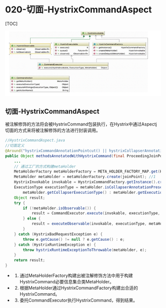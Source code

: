 # 020-切面-HystrixCommandAspect

[TOC]

![image-20210225162929119](../../../../assets/image-20210225162929119.png)

## 切面-HystrixCommandAspect

被注解修饰的方法将会被HystrixCommand包装执行，在Hystrix中通过Aspectj切面的方式来将被注解修饰的方法进行封装调用。

```java
//HystrixCommandAspect.java
//切面定义
@Around("hystrixCommandAnnotationPointcut() || hystrixCollapserAnnotationPointcut()")
public Object methodsAnnotatedWithHystrixCommand(final ProceedingJoinPoint joinPoint) throws Throwable {
    ...
    // 通过工厂的方式构建metaHolder
    MetaHolderFactory metaHolderFactory = META_HOLDER_FACTORY_MAP.get(HystrixPointcutType.of(method));
    MetaHolder metaHolder = metaHolderFactory.create(joinPoint); //1
    HystrixInvokable invokable = HystrixCommandFactory.getInstance().create (metaHolder);
    ExecutionType executionType = metaHolder.isCollapserAnnotationPresent() ?
        metaHolder.getCollapserExecutionType() : metaHolder.getExecutionType();
    Object result;
    try {
        if (!metaHolder.isObservable()) {
            result = CommandExecutor.execute(invokable, executionType, metaHolder);
        } else {
            result = executeObservable(invokable, executionType, metaHolder);
        }
    } catch (HystrixBadRequestException e) {
        throw e.getCause() != null ? e.getCause() : e;
    } catch (HystrixRuntimeException e) {
        throw hystrixRuntimeExceptionToThrowable(metaHolder, e);
    }
    return result;
}
```

- 1) 通过MetaHolderFactory构建出被注解修饰方法中用于构建HystrixCommand必要信息集合类MetaHolder。
- 2) 根据MetaHolder通过HystrixCommandFactory构建出合适的HystrixCommand。
- 3) 委托CommandExecutor执行HystrixCommand，得到结果。

